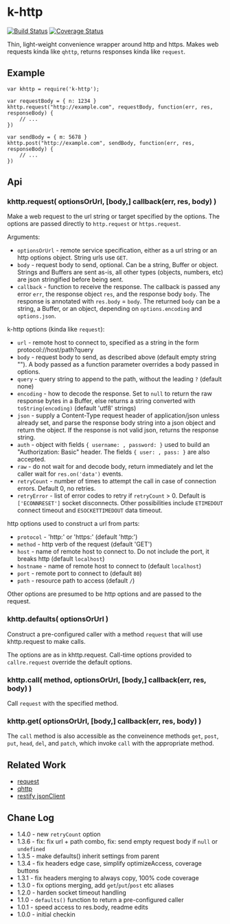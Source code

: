 k-http
======
[![Build Status](https://api.travis-ci.org/andrasq/node-k-http.svg?branch=master)](https://travis-ci.org/andrasq/node-k-http?branch=master)
[![Coverage Status](https://coveralls.io/repos/github/andrasq/node-k-http/badge.svg?branch=master)](https://coveralls.io/github/andrasq/node-k-http?branch=master)

Thin, light-weight convenience wrapper around http and https.
Makes web requests kinda like `qhttp`, returns responses kinda like `request`.


Example
-------

    var khttp = require('k-http');

    var requestBody = { n: 1234 }
    khttp.request("http://example.com", requestBody, function(err, res, responseBody) {
        // ...
    })

    var sendBody = { m: 5678 }
    khttp.post("http://example.com", sendBody, function(err, res, responseBody) {
        // ...
    })


Api
---

### khttp.request( optionsOrUrl, [body,] callback(err, res, body) )

Make a web request to the url string or target specified by the options.
The options are passed directly to `http.request` or `https.request`.

Arguments:
- `optionsOrUrl` - remote service specification, either as a url string
  or an http options object.  String urls use `GET`.
- `body` - request body to send, optional.  Can be a string, Buffer or object.
  Strings and Buffers are sent as-is, all other types (objects, numbers, etc)
  are json stringified before being sent.
- `callback` - function to receive the response.  The callback is passed any error
  `err`, the response object `res`, and the response body `body`.  The response is
  annotated with `res.body` = `body`.  The returned `body` can be a string, a Buffer,
  or an object, depending on `options.encoding` and `options.json`.

k-http options (kinda like `request`):
- `url` - remote host to connect to, specified as a string in the form
  protocol://host/path?query
- `body` - request body to send, as described above (default empty string "").
  A body passed as a function parameter overrides a body passed in options.
- `query` - query string to append to the path, without the leading `?` (default none)
- `encoding` - how to decode the response.  Set to `null` to return the raw
  response bytes in a Buffer, else returns a string converted with `toString(encoding)`
  (default 'utf8' strings)
- `json` - supply a Content-Type request header of application/json unless already set,
  and parse the response body string into a json object and return the object.
  If the response is not valid json, returns the response string.
- `auth` - object with fields `{ username: , password: }` used to build an
  "Authorization: Basic" header.  The fields `{ user: , pass: }` are also accepted.
- `raw` - do not wait for and decode body, return immediately and let the caller
  wait for `res.on('data')` events.
- `retryCount` - number of times to attempt the call in case of connection errors.
  Default 0, no retries.
- `retryError` - list of error codes to retry if `retryCount` > 0.  Default is
  `['ECONNRESET']` socket disconnects.  Other possibilities include `ETIMEDOUT`
  connect timeout and `ESOCKETTIMEDOUT` data timeout.

http options used to construct a url from parts:
- `protocol` - 'http:' or 'https:' (default 'http:')
- `method` - http verb of the request (default 'GET')
- `host` - name of remote host to connect to.  Do not include the port,
  it breaks http (default `localhost`)
- `hostname` - name of remote host to connect to (default `localhost`)
- `port` - remote port to connect to (default `80`)
- `path` - resource path to access (default `/`)

Other options are presumed to be http options and are passed to the request.

### khttp.defaults( optionsOrUrl )

Construct a pre-configured caller with a method `request` that will use
khttp.request to make calls.

The options are as in khttp.request.  Call-time options provided to
`callre.request` override the default options.

### khttp.call( method, optionsOrUrl, [body,] callback(err, res, body) )

Call `request` with the specified method.

### khttp.get( optionsOrUrl, [body,] callback(err, res, body) )

The `call` method is also accessible as the conveinence methods `get`, `post`,
`put`, `head`, `del`, and `patch`, which invoke `call` with the appropriate method.


Related Work
------------

- [request](http://npmjs.org/package/request)
- [qhttp](http://npmjs.org/package/qhttp)
- [restify jsonClient](http://npmjs.org/package/restify)


Chane Log
---------

- 1.4.0 - new `retryCount` option
- 1.3.6 - fix: fix url + path combo, fix: send empty request body if `null` or `undefined`
- 1.3.5 - make defaults() inherit settings from parent
- 1.3.4 - fix headers edge case, simplify optimizeAccess, coverage buttons
- 1.3.1 - fix headers merging to always copy, 100% code coverage
- 1.3.0 - fix options merging, add `get`/`put`/`post` etc aliases
- 1.2.0 - harden socket timeout handling
- 1.1.0 - `defaults()` function to return a pre-configured caller
- 1.0.1 - speed access to res.body, readme edits
- 1.0.0 - initial checkin
